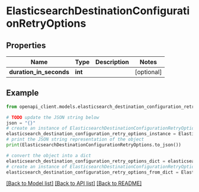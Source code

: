 # ElasticsearchDestinationConfigurationRetryOptions


## Properties

Name | Type | Description | Notes
------------ | ------------- | ------------- | -------------
**duration_in_seconds** | **int** |  | [optional] 

## Example

```python
from openapi_client.models.elasticsearch_destination_configuration_retry_options import ElasticsearchDestinationConfigurationRetryOptions

# TODO update the JSON string below
json = "{}"
# create an instance of ElasticsearchDestinationConfigurationRetryOptions from a JSON string
elasticsearch_destination_configuration_retry_options_instance = ElasticsearchDestinationConfigurationRetryOptions.from_json(json)
# print the JSON string representation of the object
print(ElasticsearchDestinationConfigurationRetryOptions.to_json())

# convert the object into a dict
elasticsearch_destination_configuration_retry_options_dict = elasticsearch_destination_configuration_retry_options_instance.to_dict()
# create an instance of ElasticsearchDestinationConfigurationRetryOptions from a dict
elasticsearch_destination_configuration_retry_options_from_dict = ElasticsearchDestinationConfigurationRetryOptions.from_dict(elasticsearch_destination_configuration_retry_options_dict)
```
[[Back to Model list]](../README.md#documentation-for-models) [[Back to API list]](../README.md#documentation-for-api-endpoints) [[Back to README]](../README.md)


